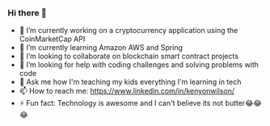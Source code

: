 ### Hi there 👋

- 🔭 I’m currently working on a cryptocurrency application using the CoinMarketCap API
- 🌱 I’m currently learning Amazon AWS and Spring
- 👯 I’m looking to collaborate on blockchain smart contract projects
- 🤔 I’m looking for help with coding challenges and solving problems with code
- 💬 Ask me how I'm teaching my kids everything I'm learning in tech
- 📫 How to reach me: https://www.linkedin.com/in/kenyonwilson/
- ⚡ Fun fact: Technology is awesome and I can't believe its not butter😂😂😂
